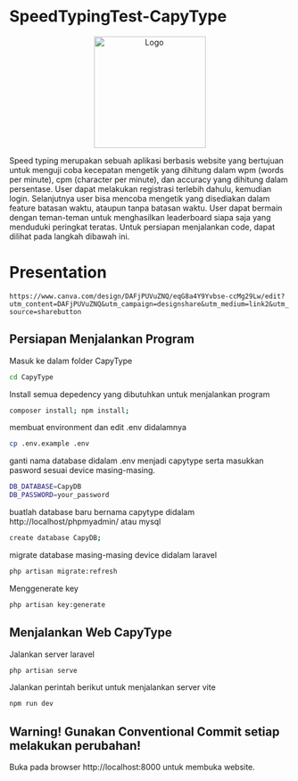 # SpeedTypingTest-CapyType

<div style="text-align: center;">
  <img src="CapyType/public/assets/img/logocapy.png" alt="Logo" style="display: block; margin-left: auto; margin-right: auto; width: 200px; height: 200px;">
</div>

Speed typing merupakan sebuah aplikasi berbasis website yang bertujuan untuk menguji coba kecepatan mengetik yang dihitung dalam wpm (words per minute), cpm (character per minute), dan accuracy yang dihitung dalam persentase. User dapat melakukan registrasi terlebih dahulu, kemudian login. Selanjutnya user bisa mencoba mengetik yang disediakan dalam feature batasan waktu, ataupun tanpa batasan waktu. User dapat bermain dengan teman-teman untuk menghasilkan leaderboard siapa saja yang menduduki peringkat teratas. Untuk persiapan menjalankan code, dapat dilihat pada langkah dibawah ini.

# Presentation
```https://www.canva.com/design/DAFjPUVuZNQ/eqG8a4Y9Yvbse-ccMg29Lw/edit?utm_content=DAFjPUVuZNQ&utm_campaign=designshare&utm_medium=link2&utm_source=sharebutton```

## Persiapan Menjalankan Program

Masuk ke dalam folder CapyType

```bash
cd CapyType
```

Install semua depedency yang dibutuhkan untuk menjalankan program

```bash
composer install; npm install;
```

membuat environment dan edit .env didalamnya

```bash
cp .env.example .env
```

ganti nama database didalam .env menjadi capytype serta masukkan pasword sesuai device masing-masing.

```bash
DB_DATABASE=CapyDB
DB_PASSWORD=your_password
```

buatlah database baru bernama capytype didalam http://localhost/phpmyadmin/ atau mysql

```bash
create database CapyDB;
```

migrate database masing-masing device didalam laravel

```bash
php artisan migrate:refresh
```

Menggenerate key

```bash
php artisan key:generate
```

## Menjalankan Web CapyType

Jalankan server laravel

```bash
php artisan serve
```

Jalankan perintah berikut untuk menjalankan server vite

```bash
npm run dev
```

## Warning! Gunakan Conventional Commit setiap melakukan perubahan!

Buka pada browser http://localhost:8000 untuk membuka website.
